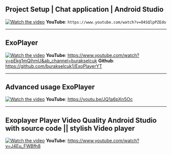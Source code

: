 ## Project Setup | Chat application | Android Studio
  [![Watch the video](https://img.youtube.com/vi/O4SQlpPZEdo/0.jpg)](https://www.youtube.com/watch?v=O4SQlpPZEdo)
  **YouTube**: `https://www.youtube.com/watch?v=O4SQlpPZEdo`

---

## ExoPlayer
  [![Watch the video](https://img.youtube.com/vi/pEkg1mQihmU/0.jpg)](https://www.youtube.com/watch?v=pEkg1mQihmU)
  **YouTube**: https://www.youtube.com/watch?v=pEkg1mQihmU&ab_channel=burakselcuk
  **Github**: https://github.com/burakselcuk1/ExoPlayerYT

---

## Advanced usage ExoPlayer
  [![Watch the video](https://img.youtube.com/vi/JQ1a6pXn5Oc/0.jpg)](https://youtu.be/JQ1a6pXn5Oc)
  **YouTube**: https://youtu.be/JQ1a6pXn5Oc

---

## Exoplayer Player Video Quality Android Studio with source code || stylish Video player
  [![Watch the video](https://img.youtube.com/vi/J4Eu_FWBfh8/0.jpg)](https://youtu.be/J4Eu_FWBfh8)
  **YouTube**: https://www.youtube.com/watch?v=J4Eu_FWBfh8
